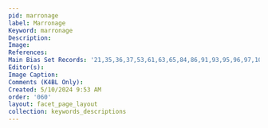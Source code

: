 ```yaml
---
pid: marronage
label: Marronage
Keyword: marronage
Description: 
Image: 
References: 
Main Bias Set Records: '21,35,36,37,53,61,63,65,84,86,91,93,95,96,97,106,107,110,112,118,122,127,128,129,136,137,144,169,170,173,174,188,206,207,215,217,221,234,235,238,239,244,246,251,254,257,259,275,282,286,292,295,296,297,305,307,311,313,321,322,335,336,340'
Editor(s): 
Image Caption: 
Comments (K4BL Only): 
Created: 5/10/2024 9:53 AM
order: '060'
layout: facet_page_layout
collection: keywords_descriptions
---
```

